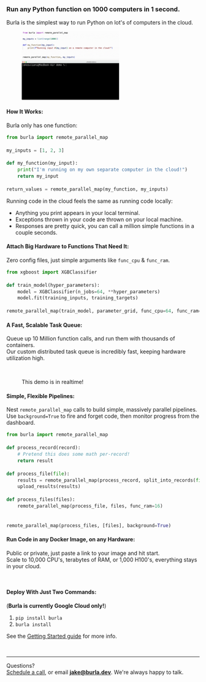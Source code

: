 ### Run any Python function on 1000 computers in 1 second.

Burla is the simplest way to run Python on lot's of computers in the cloud.

<figure><img src="/media/main_demo.gif" alt="" style="width:60%" /><figcaption></figcaption></figure>

#### How It Works:

Burla only has one function:

```python
from burla import remote_parallel_map

my_inputs = [1, 2, 3]

def my_function(my_input):
    print("I'm running on my own separate computer in the cloud!")
    return my_input
    
return_values = remote_parallel_map(my_function, my_inputs)
```

Running code in the cloud feels the same as running code locally:

* Anything you print appears in your local terminal.
* Exceptions thrown in your code are thrown on your local machine.
* Responses are pretty quick, you can call a million simple functions in a couple seconds.

#### Attach Big Hardware to Functions That Need It:

Zero config files, just simple arguments like `func_cpu` & `func_ram`.

```python
from xgboost import XGBClassifier

def train_model(hyper_parameters):
    model = XGBClassifier(n_jobs=64, **hyper_parameters)
    model.fit(training_inputs, training_targets)
    
remote_parallel_map(train_model, parameter_grid, func_cpu=64, func_ram=256)
```

#### A Fast, Scalable Task Queue:

Queue up 10 Million function calls, and run them with thousands of containers.\
Our custom distributed task queue is incredibly fast, keeping hardware utilization high.

<figure><img src="/media/queue_demo.gif" alt=""><figcaption><p>This demo is in realtime!</p></figcaption></figure>

#### Simple, Flexible Pipelines:

Nest `remote_parallel_map` calls to build simple, massively parallel pipelines.\
Use `background=True` to fire and forget code, then monitor progress from the dashboard.

```python
from burla import remote_parallel_map

def process_record(record):
    # Pretend this does some math per-record!
    return result

def process_file(file):
    results = remote_parallel_map(process_record, split_into_records(file))
    upload_results(results)

def process_files(files):
    remote_parallel_map(process_file, files, func_ram=16)
    

remote_parallel_map(process_files, [files], background=True)
```

#### Run Code in any Docker Image, on any Hardware:

Public or private, just paste a link to your image and hit start.\
Scale to 10,000 CPU's, terabytes of RAM, or 1,000 H100's, everything stays in your cloud.

<figure><img src="/media/settings_demo.gif" alt=""><figcaption></figcaption></figure>

#### Deploy With Just Two Commands:

(**Burla is currently Google Cloud only!**)

1. `pip install burla`
2. `burla install`

See the [Getting Started guide](https://docs.burla.dev/getting-started#quickstart) for more info.


&nbsp;
&nbsp;


***

Questions?\
[Schedule a call](http://cal.com/jakez/burla), or email **jake@burla.dev**. We're always happy to talk.
